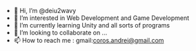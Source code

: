- 👋 Hi, I’m @deiu2wavy
- 👀 I’m interested in Web Development and Game Development 
- 🌱 I’m currently learning Unity and all sorts of programs
- 💞️ I’m looking to collaborate on ...
- 📫 How to reach me : gmail:coros.andrei@gmail.com

<!---
deiu2wavy/deiu2wavy is a ✨ special ✨ repository because its `README.md` (this file) appears on your GitHub profile.
You can click the Preview link to take a look at your changes.
--->
